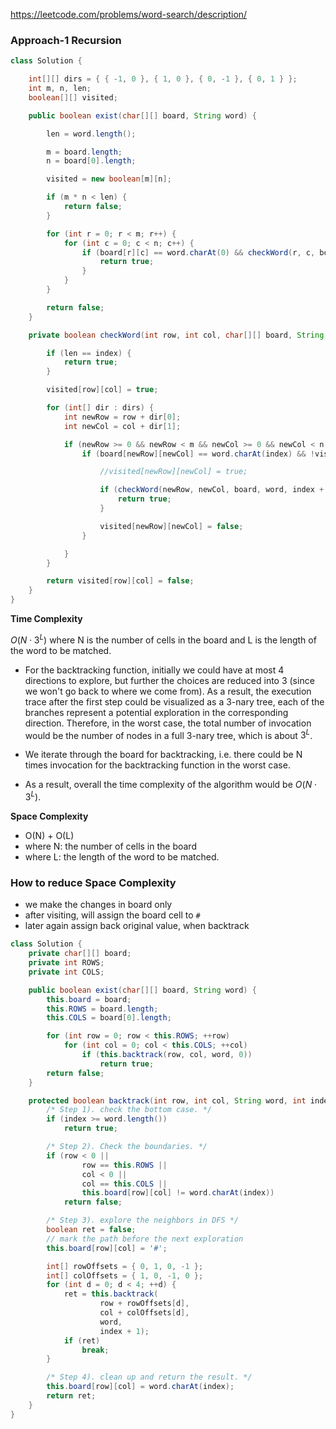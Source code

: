 https://leetcode.com/problems/word-search/description/


### Approach-1 Recursion

```java
class Solution {

    int[][] dirs = { { -1, 0 }, { 1, 0 }, { 0, -1 }, { 0, 1 } };
    int m, n, len;
    boolean[][] visited;

    public boolean exist(char[][] board, String word) {

        len = word.length();

        m = board.length;
        n = board[0].length;

        visited = new boolean[m][n];

        if (m * n < len) {
            return false;
        }

        for (int r = 0; r < m; r++) {
            for (int c = 0; c < n; c++) {
                if (board[r][c] == word.charAt(0) && checkWord(r, c, board, word, 1)) {
                    return true;
                }
            }
        }

        return false;
    }

    private boolean checkWord(int row, int col, char[][] board, String word, int index) {

        if (len == index) {
            return true;
        }

        visited[row][col] = true;

        for (int[] dir : dirs) {
            int newRow = row + dir[0];
            int newCol = col + dir[1];

            if (newRow >= 0 && newRow < m && newCol >= 0 && newCol < n) {
                if (board[newRow][newCol] == word.charAt(index) && !visited[newRow][newCol]) {

                    //visited[newRow][newCol] = true;

                    if (checkWord(newRow, newCol, board, word, index + 1)) {
                        return true;
                    }

                    visited[newRow][newCol] = false;
                }

            }
        }

        return visited[row][col] = false;
    }
}
```

**Time Complexity**

$O(N⋅3^L)$ where N is the number of cells in the board and L is the length of the word to be matched.

* For the backtracking function, initially we could have at most 4 directions to explore, but further the choices are reduced into 3 (since we won't go back to where we come from).
As a result, the execution trace after the first step could be visualized as a 3-nary tree, each of the branches represent a potential exploration in the corresponding direction. Therefore, in the worst case, the total number of invocation would be the number of nodes in a full 3-nary tree, which is about $3^L$.

* We iterate through the board for backtracking, i.e. there could be N times invocation for the backtracking function in the worst case.

* As a result, overall the time complexity of the algorithm would be $O(N⋅3^L)$.


**Space Complexity**

* O(N) + O(L)
* where N: the number of cells in the board
* where L: the length of the word to be matched.


### How to reduce Space Complexity

* we make the changes in board only
* after visiting, will assign the board cell to `#`
* later again assign back original value, when backtrack

```java
class Solution {
    private char[][] board;
    private int ROWS;
    private int COLS;

    public boolean exist(char[][] board, String word) {
        this.board = board;
        this.ROWS = board.length;
        this.COLS = board[0].length;

        for (int row = 0; row < this.ROWS; ++row)
            for (int col = 0; col < this.COLS; ++col)
                if (this.backtrack(row, col, word, 0))
                    return true;
        return false;
    }

    protected boolean backtrack(int row, int col, String word, int index) {
        /* Step 1). check the bottom case. */
        if (index >= word.length())
            return true;

        /* Step 2). Check the boundaries. */
        if (row < 0 ||
                row == this.ROWS ||
                col < 0 ||
                col == this.COLS ||
                this.board[row][col] != word.charAt(index))
            return false;

        /* Step 3). explore the neighbors in DFS */
        boolean ret = false;
        // mark the path before the next exploration
        this.board[row][col] = '#';

        int[] rowOffsets = { 0, 1, 0, -1 };
        int[] colOffsets = { 1, 0, -1, 0 };
        for (int d = 0; d < 4; ++d) {
            ret = this.backtrack(
                    row + rowOffsets[d],
                    col + colOffsets[d],
                    word,
                    index + 1);
            if (ret)
                break;
        }

        /* Step 4). clean up and return the result. */
        this.board[row][col] = word.charAt(index);
        return ret;
    }
}
```

